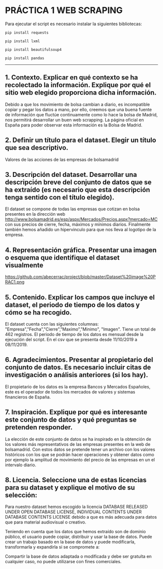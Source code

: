 # PRÁCTICA 1 WEB SCRAPING

Para ejecutar el script es necesario instalar la siguientes bibliotecas:

`pip install requests`

`pip install lxml`

`pip install beautifulsoup4`

`pip install pandas`

***
## 1. Contexto. Explicar en qué contexto se ha recolectado la información. Explique por qué el sitio web elegido proporciona dicha información. 

Debido a que los movimiento de bolsa cambian a diario, es incompatible copiar y pegar los datos a mano, por ello, creemos que una buena fuente de información que fluctúe continuamente como lo hace la bolsa de Madrid, nos permitirá desarrollar un buen web scrapping.
La página oficial en España para poder observar esta información es la Bolsa de Madrid.

## 2. Definir un título para el dataset. Elegir un título que sea descriptivo. 

Valores de las acciones de las empresas de bolsamadrid

## 3. Descripción del dataset. Desarrollar una descripción breve del conjunto de datos que se ha extraído (es necesario que esta descripción tenga sentido con el título elegido). 

El dataset se compone de todas las empresas que cotizan en bolsa presentes en la dirección web http://www.bolsamadrid.es/esp/aspx/Mercados/Precios.aspx?mercado=MC con sus precios de cierre, fecha, máximos y mínimos diarios. Finalmente también hemos añadido un hipervinculo para que nos lleva al logotipo de la empresa.

## 4. Representación gráfica. Presentar una imagen o esquema que identifique el dataset visualmente 

https://github.com/abecerrac/project/blob/master/Dataset%20image%20PRAC1.png

## 5. Contenido. Explicar los campos que incluye el dataset, el periodo de tiempo de los datos y cómo se ha recogido. 

El dataset cuenta con las siguientes columnas: "Empresa","Fecha","Cierre","Maximo","Minimo", "Imagen".
Tiene un total de 462 registros.
El periodo de tiempo de los datos es mensual desde la ejecución del script. En el csv que se presenta desde 11/10/2019 a 08/11/2019.

## 6. Agradecimientos. Presentar al propietario del conjunto de datos. Es necesario incluir citas de investigación o análisis anteriores (si los hay). 

El propietario de los datos es la empresa Bancos y Mercados Españoles, este es el operador de todos los mercados de valores y sistemas financieros de España.

## 7. Inspiración. Explique por qué es interesante este conjunto de datos y qué preguntas se pretenden responder. 

La elección de este conjunto de datos se ha inspirado en la obtención de los valores más representativos de las empresas presentes en la web de bolsamadrid. Con estos datos se pretende tener un archivo con los valores históricos con los que se podrán hacer operaciones y obtener datos como por ejemplo la amplitud de movimiento del precio de las empresas en un el intervalo diario.

## 8. Licencia. Seleccione una de estas licencias para su dataset y explique el motivo de su selección: 

Para nuestro dataset hemos escogido la licencia DATABASE RELEASED UNDER OPEN DATABASE LICENSE, INDIVIDUAL CONTENTS UNDER DATABASE CONTENTS LICENSE debido a que es más adecuada para datos que para material audiovisual o creativo. 

Teniendo en cuenta que los datos que hemos extraído son de dominio público, el usuario puede copiar, distribuir y usar la base de datos. Puede crear un trabajo basado en la base de datos y puede modificarla, transformarla y expandirla si se compromete a:

Compartir la base de datos adaptada o modificada y debe ser gratuíta en cualquier caso, no puede utilizarse con fines comerciales. 
